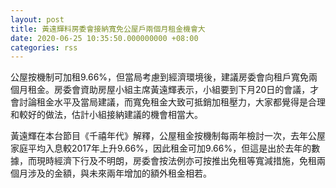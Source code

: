 ```yaml
---
layout: post
title: 黃遠輝料房委會接納寬免公屋戶兩個月租金機會大
date: 2020-06-25 10:35:50.000000000 +08:00
categories: rss
---
```


公屋按機制可加租9.66%，但當局考慮到經濟環境後，建議房委會向租戶寬免兩個月租金。房委會資助房屋小組主席黃遠輝表示，小組要到下月20日的會議，才會討論租金水平及當局建議，而寬免租金大致可抵銷加租壓力，大家都覺得是合理和較好的做法，估計小組接納建議的機會相當大。

黃遠輝在本台節目《千禧年代》解釋，公屋租金按機制每兩年檢討一次，去年公屋家庭平均入息較2017年上升9.66%，因此租金可加9.66%，但這是出於去年的數據，而現時經濟下行及不明朗，房委會按法例亦可按推出免租等寬減措施，免租兩個月涉及的金額，與未來兩年增加的額外租金相若。
